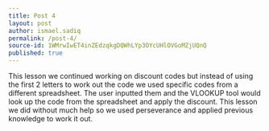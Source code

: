 ```yaml
---
title: Post 4
layout: post
author: ismael.sadiq
permalink: /post-4/
source-id: 1WMrwIwET4inZEdzqkgDQWhLYp3OYcUHlOVGoMZjUQnQ
published: true
---
```

This lesson we continued working on discount codes but instead of using the first 2 letters to work out the code we used specific codes from a different spreadsheet. The user inputted them and the VLOOKUP tool would look up the code from the spreadsheet and apply the discount. This lesson we did without much help so we used perseverance and applied previous knowledge to work it out. 

